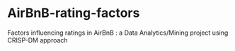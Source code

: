 # AirBnB-rating-factors
Factors influencing ratings in AirBnB : a Data Analytics/Mining project using CRISP-DM approach
